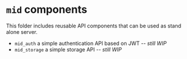 # `mid` components


This folder includes reusable API components that can be used as stand alone server.

- `mid_auth`
    a simple authentication API based on JWT -- _still WIP_
- `mid_storage` 
    a simple storage API -- _still WIP_